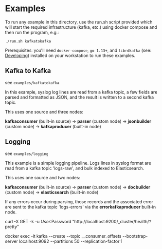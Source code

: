 # Examples

To run any example in this directory, use the run.sh script provided which will start the required infrastructure (kafka,
etc.) using docker compose and then run the program, e.g.:

```
./run.sh kafkatokafka
```

Prerequisites:  you'll need `docker-compose`, `go 1.13+`, and `librdkafka` (see: [Developing](../README.md#developing)) 
installed on your workstation to run these examples.

## Kafka to Kafka
see `examples/kafkatokafka`

In this example, syslog log lines are read from a kafka topic, a few fields are parsed and formatted as JSON, and the
result is written to a second kafka topic.

This uses one source and three nodes:

**kafkaconsumer** (built-in source)  -> **parser** (custom node) -> **jsonbuilder** (custom node) -> **kafkaproducer** (built-in node)

## Logging
see `examples/logging`

This example is a simple logging pipeline.   Logs lines in syslog format are read from a kafka topic 'logs-raw', and 
bulk indexed to Elasticsearch.  

This uses one source and two nodes:

**kafkaconsumer** (built-in source) -> **parser** (custom node) -> **docbuilder** (custom node) -> **elasticsearch** (built-in node)

If any errors occur during parsing, those records and the associated error are sent to the kafka topic 'logs-errors' via the
**errorkafkaproducer** built-in node.


curl -X GET -k -u $User:$Password "http://localhost:9200/_cluster/health/?pretty"

docker exec -it kafka   --create --topic __consumer_offsets --bootstrap-server localhost:9092 --partitions 50 --replication-factor 1